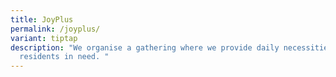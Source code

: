 ```yaml
---
title: JoyPlus
permalink: /joyplus/
variant: tiptap
description: "We organise a gathering where we provide daily necessities to
  residents in need. "
---
```

